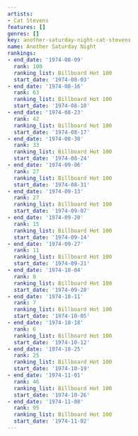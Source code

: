 ```yaml
---
artists:
- Cat Stevens
features: []
genres: []
key: another-saturday-night-cat-stevens
name: Another Saturday Night
rankings:
- end_date: '1974-08-09'
  rank: 100
  ranking_list: Billboard Hot 100
  start_date: '1974-08-03'
- end_date: '1974-08-16'
  rank: 63
  ranking_list: Billboard Hot 100
  start_date: '1974-08-10'
- end_date: '1974-08-23'
  rank: 42
  ranking_list: Billboard Hot 100
  start_date: '1974-08-17'
- end_date: '1974-08-30'
  rank: 33
  ranking_list: Billboard Hot 100
  start_date: '1974-08-24'
- end_date: '1974-09-06'
  rank: 27
  ranking_list: Billboard Hot 100
  start_date: '1974-08-31'
- end_date: '1974-09-13'
  rank: 27
  ranking_list: Billboard Hot 100
  start_date: '1974-09-07'
- end_date: '1974-09-20'
  rank: 15
  ranking_list: Billboard Hot 100
  start_date: '1974-09-14'
- end_date: '1974-09-27'
  rank: 11
  ranking_list: Billboard Hot 100
  start_date: '1974-09-21'
- end_date: '1974-10-04'
  rank: 8
  ranking_list: Billboard Hot 100
  start_date: '1974-09-28'
- end_date: '1974-10-11'
  rank: 7
  ranking_list: Billboard Hot 100
  start_date: '1974-10-05'
- end_date: '1974-10-18'
  rank: 6
  ranking_list: Billboard Hot 100
  start_date: '1974-10-12'
- end_date: '1974-10-25'
  rank: 25
  ranking_list: Billboard Hot 100
  start_date: '1974-10-19'
- end_date: '1974-11-01'
  rank: 46
  ranking_list: Billboard Hot 100
  start_date: '1974-10-26'
- end_date: '1974-11-08'
  rank: 95
  ranking_list: Billboard Hot 100
  start_date: '1974-11-02'
---
```



